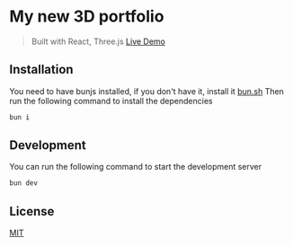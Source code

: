 # My new 3D portfolio
>  Built with React, Three.js [Live Demo](https://sayjeyhi.com/)

## Installation
You need to have bunjs installed, if you don't have it, install it [bun.sh](https://bun.sh)
Then run the following command to install the dependencies

```bash
bun i
```

## Development
You can run the following command to start the development server
```bash
bun dev
```

## License
[MIT](https://choosealicense.com/licenses/mit/)


